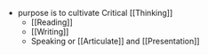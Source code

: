 - purpose is to cultivate Critical [[Thinking]]
    - [[Reading]]
    - [[Writing]]
    - Speaking or [[Articulate]] and [[Presentation]]
